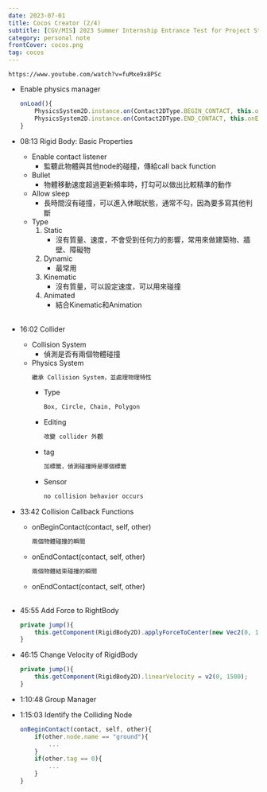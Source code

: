 ```yaml
---
date: 2023-07-01
title: Cocos Creator (2/4)
subtitle: [CGV/MIS] 2023 Summer Internship Entrance Test for Project Students
category: personal note
frontCover: cocos.png
tag: cocos
---
```


```youtube
https://www.youtube.com/watch?v=fuMxe9x8PSc
```

- Enable physics manager
    ```typescript
    onLoad(){
        PhysicsSystem2D.instance.on(Contact2DType.BEGIN_CONTACT, this.onBeginContact, this);
        PhysicsSystem2D.instance.on(Contact2DType.END_CONTACT, this.onEndContact, this);
    }
    ```
- 08:13 Rigid Body: Basic Properties
    - Enable contact listener
        - 監聽此物體與其他node的碰撞，傳給call back function
    - Bullet 
        - 物體移動速度超過更新頻率時，打勾可以做出比較精準的動作
    - Allow sleep
        - 長時間沒有碰撞，可以進入休眠狀態，通常不勾，因為要多寫其他判斷
    - Type
        1. Static
            - 沒有質量、速度，不會受到任何力的影響，常用來做建築物、牆壁、障礙物
        2. Dynamic
            - 最常用
        3. Kinematic
            - 沒有質量，可以設定速度，可以用來碰撞
        4. Animated
            - 結合Kinematic和Animation 
            <br></br>


- 16:02 Collider
    - Collision System
        - 偵測是否有兩個物體碰撞
    - Physics System
        ```def 
        繼承 Collision System，並處理物理特性
        ```
        - Type
            ```def
            Box, Circle, Chain, Polygon
            ```
        - Editing
            ```def
            改變 collider 外觀
            ```
        - tag
             ```def
            加標籤，偵測碰撞時是哪個標籤
            ```
        - Sensor 
            ```def
            no collision behavior occurs
            ```
- 33:42 Collision Callback Functions
    - onBeginContact(contact, self, other)
        ```def
        兩個物體碰撞的瞬間
        ```
    - onEndContact(contact, self, other)
        ```def
       兩個物體結束碰撞的瞬間
        ```
    - onEndContact(contact, self, other)
    <br></br>
- 45:55 Add Force to RightBody
    ```typescript
    private jump(){
        this.getComponent(RigidBody2D).applyForceToCenter(new Vec2(0, 1500000), true);
    }
    ```
    
- 46:15 Change Velocity of RigidBody
    ```typescript
    private jump(){
        this.getComponent(RigidBody2D).linearVelocity = v2(0, 1500);
    }
    ```
    
- 1:10:48 Group Manager


- 1:15:03 Identify the Colliding Node
    ```typescript
    onBeginContact(contact, self, other){
        if(other.node.name == "ground"){
            ...
        }
        if(other.tag == 0){
            ...
        }
    }
    ```
